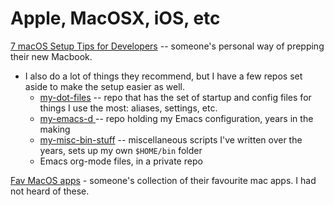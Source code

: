 # Apple, MacOSX, iOS, etc

[7 macOS Setup Tips for Developers](https://medium.com/swlh/7-macos-setup-tips-for-developers-b28a999b70b5) -- someone's personal way of prepping their new Macbook.

* I also do a lot of things they recommend, but I have a few repos set aside to make the setup easier as well.
  * [my-dot-files](https://github.com/tamouse/my-dot-files) -- repo that has the set of startup and config files for things I use the most: aliases, settings, etc.
  * [my-emacs-d ](https://github.com/tamouse/my-emacs-d)-- repo holding my Emacs configuration, years in the making
  * [my-misc-bin-stuff](https://github.com/tamouse/my-misc-bin-stuff) -- miscellaneous scripts I've written over the years, sets up my own `$HOME/bin` folder
  * Emacs org-mode files, in a private repo

[Fav MacOS apps](https://twitter.com/mxstbr/status/1214454416432087045?s=12) - someone's collection of their favourite mac apps. I had not heard of these.





